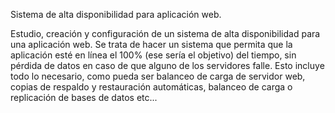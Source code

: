 Sistema de alta disponibilidad para aplicación web.

Estudio, creación y configuración de un sistema de alta disponibilidad para una aplicación web. Se trata de hacer un sistema que permita que la aplicación esté en línea el 100% (ese sería el objetivo) del tiempo, sin pérdida de datos en caso de que alguno de los servidores falle. Esto incluye todo lo necesario, como pueda ser balanceo de carga de servidor web, copias de respaldo y restauración automáticas, balanceo de carga o replicación de bases de datos etc...
